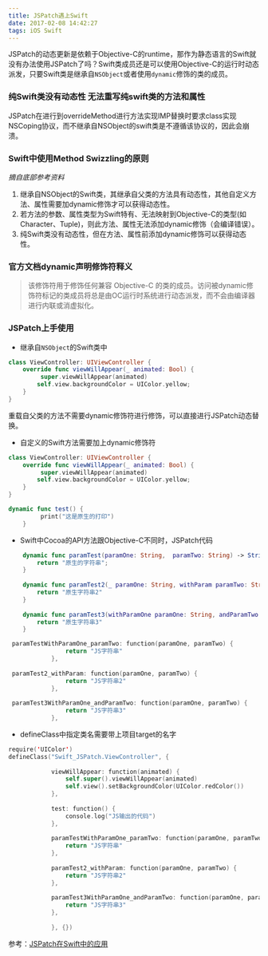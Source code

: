 ```yaml
---
title: JSPatch遇上Swift
date: 2017-02-08 14:42:27
tags: iOS Swift
---
```


JSPatch的动态更新是依赖于Objective-C的runtime，那作为静态语言的Swift就没有办法使用JSPatch了吗？Swift类成员还是可以使用Objective-C的运行时动态派发，只要Swift类是继承自`NSObject`或者使用`dynamic`修饰的类的成员。

### 纯Swift类没有动态性 无法重写纯swift类的方法和属性
JSPatch在进行到overrideMethod进行方法实现IMP替换时要求class实现NSCoping协议，而不继承自NSObject的swift类是不遵循该协议的，因此会崩溃。

<!-- more -->

### Swift中使用Method Swizzling的原则
_摘自底部参考资料_

1. 继承自NSObject的Swift类，其继承自父类的方法具有动态性，其他自定义方法、属性需要加dynamic修饰才可以获得动态性。
2. 若方法的参数、属性类型为Swift特有、无法映射到Objective-C的类型(如Character、Tuple)，则此方法、属性无法添加dynamic修饰（会编译错误）。
3. 纯Swift类没有动态性，但在方法、属性前添加dynamic修饰可以获得动态性。

### 官方文档dynamic声明修饰符释义

> 该修饰符用于修饰任何兼容 Objective-C 的类的成员。访问被dynamic修饰符标记的类成员将总是由OC运行时系统进行动态派发，而不会由编译器进行内联或消虚拟化。


### JSPatch上手使用

* 继承自`NSObject`的Swift类中

``` swift
class ViewController: UIViewController {
	override func viewWillAppear(_ animated: Bool) {
         super.viewWillAppear(animated)
        self.view.backgroundColor = UIColor.yellow;
    }
}
```

重载自父类的方法不需要dynamic修饰符进行修饰，可以直接进行JSPatch动态替换。


* 自定义的Swift方法需要加上dynamic修饰符

``` swift
class ViewController: UIViewController {
	override func viewWillAppear(_ animated: Bool) {
         super.viewWillAppear(animated)
        self.view.backgroundColor = UIColor.yellow;
    }
}

dynamic func test() {
         print("这是原生的打印")
    }

```

* Swift中Cocoa的API方法跟Objective-C不同时，JSPatch代码

``` swift
 	dynamic func paramTest(paramOne: String,  paramTwo: String) -> String {
        return "原生的字符串";
    }
    
    dynamic func paramTest2(_ paramOne: String, withParam paramTwo: String) -> String {
        return "原生字符串2"
    }
    
    dynamic func paramTest3(withParamOne paramOne: String, andParamTwo paramTwo: String) -> String {
        return "原生字符串3"
    }

```

``` swift
 paramTestWithParamOne_paramTwo: function(paramOne, paramTwo) {
                return "JS字符串"
            },
            
 paramTest2_withParam: function(paramOne, paramTwo) {
                return "JS字符串2"
            },
            
 paramTest3WithParamOne_andParamTwo: function(paramOne, paramTwo) {
                return "JS字符串3"
            },
```

* defineClass中指定类名需要带上项目target的名字

``` swift
require('UIColor')
defineClass("Swift_JSPatch.ViewController", {
            
            viewWillAppear: function(animated) {
                self.super().viewWillAppear(animated)
                self.view().setBackgroundColor(UIColor.redColor())
            },
            
            test: function() {
                console.log("JS输出的代码")
            },
            
            paramTestWithParamOne_paramTwo: function(paramOne, paramTwo) {
                return "JS字符串"
            },
            
            paramTest2_withParam: function(paramOne, paramTwo) {
                return "JS字符串2"
            },
            
            paramTest3WithParamOne_andParamTwo: function(paramOne, paramTwo) {
                return "JS字符串3"
            },
            
            }, {})

```


参考：[JSPatch在Swift中的应用](http://www.jianshu.com/p/e2eb7b4861c5)

